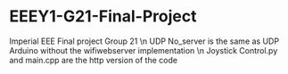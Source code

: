 # EEEY1-G21-Final-Project
Imperial EEE Final project Group 21 \n
UDP No_server is the same as UDP Arduino without the wifiwebserver implementation \n
Joystick Control.py and main.cpp are the http version of the code
